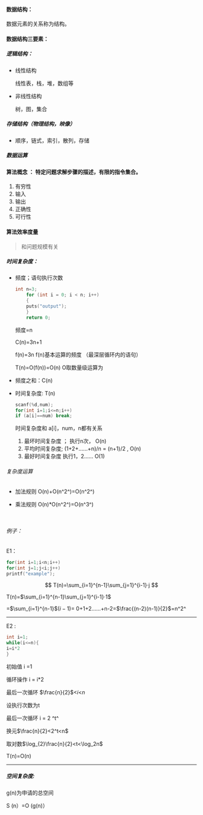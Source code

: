 #### 数据结构：

数据元素的关系称为结构。

#### 数据结构三要素：

##### 逻辑结构：

- 线性结构

  线性表，栈，堆，数组等

- 非线性结构

  树，图，集合

##### 存储结构（物理结构，映像）

- 顺序，链式，索引，散列，存储

##### 数据运算 

#### 算法概念 ： 特定问题求解步骤的描述，有限的指令集合。

1. 有穷性
2. 输入
3. 输出
4. 正确性
5. 可行性

#### 算法效率度量 

> 和问题规模有关

##### 时间复杂度：

- 频度；语句执行次数

  ```c
  int n=3;
      for (int i = 0; i < n; i++)
      {
      puts("output");
      }
      return 0;
  ```

  频度=n

  C(n)=3n+1
  
  f(n)=3n                f(n)基本运算的频度 （最深层循环内的语句）
  
  T(n)=O(f(n))=O(n)   O取数量级运算为
  
- 频度之和：C(n)

- 时间复杂度: T(n)

  ```c
  scanf(%d,num);
  for(int i=1;i<=n;i++)
  if (a[i]==num) break;
  ```

   时间复杂度和  a[i]，num，n都有关系

  1. 最坏时间复杂度 ；   执行n次，                              O(n)
  2. 平均时间复杂度;       (1+2+……+n)/n = (n+1)/2 ,   O(n)
  3. 最好时间复杂度       执行1，2……                           O(1)

###### 复杂度运算

- 加法规则    O(n)+O(n^2^)=O(n^2^)

- 乘法规则    O(n)*O(n^2^)=O(n^3^)

​	

###### 例子：

E1：

```C
for(int i=1;i<n;i++)
for(int j=1;j<i;j++)
printf("example");
```

$$
T(n)=\sum_{i=1}^{n-1}\sum_{j=1}^{i-1}·j
$$

T(n)=$\sum_{i=1}^{n-1}\sum_{j=1}^{i-1}·1$

=$\sum_{i=1}^{n-1}$$(i-1)$= 0+1+2……+n-2=$\frac{(n-2)(n-1)}{2}$=n^2^



------

E2 :

```C
int i=1;
while(i<=n){
i=i*2
}
```

初始值 i =1

循环操作 i = i*2

最后一次循环 $\frac{n}{2}$<$i$<$n$

设执行次数为t

最后一次循环 i = 2 ^t^

换元$\frac{n}{2}<2^t<n$

取对数$\log_{2}\frac{n}{2}<t<\log_2n$

T(n)=O(n)



------

##### 空间复杂度:

g(n)为申请的总空间

S (n）=O (g(n)）



